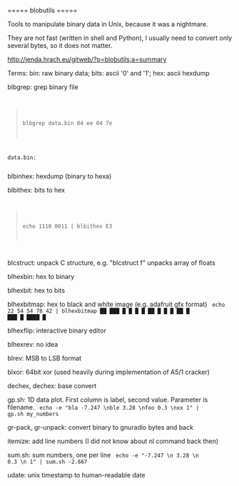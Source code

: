 ===== blobutils =====

Tools to manipulate binary data in Unix, because it was a nightmare.

They are not fast (written in shell and Python), I usually need to convert only several bytes, so it does not matter.

http://jenda.hrach.eu/gitweb/?p=blobutils;a=summary

Terms: bin: raw binary data; bits: ascii '0' and '1'; hex: ascii hexdump

blbgrep: grep binary file
<code>
  
> blbgrep data.bin 04 ee 04 7e
  
data.bin:<offset>
  
</code>
blbinhex: hexdump (binary to hexa)

blbithex: bits to hex
<code>
> echo 1110 0011 | blbithex
E3
</code>

blcstruct: unpack C structure, e.g. "blcstruct f" unpacks array of floats

blhexbin: hex to binary

blhexbit: hex to bits

blhexbitmap: hex to black and white image (e.g. adafruit gfx format)
<code>
  echo 22 54 54 78 42 | blhexbitmap
  ██ ███ █
  █ █ █ ██
  █ █ █ ██
  █    ███
  █ ████ █
</code>

blhexflip: interactive binary editor

blhexrev: no idea

blrev: MSB to LSB format

blxor: 64bit xor (used heavily during implementation of A5/1 cracker)

dechex, dechex: base convert

gp.sh: 1D data plot. First column is label, second value. Parameter is filename.
<code>
echo -e "bla -7.247 \nble 3.28 \nfoo 0.3 \nxx 1" | gp.sh my_numbers
</code>

gr-pack, gr-unpack: convert binary to gnuradio bytes and back

itemize: add line numbers (I did not know about nl command back then)

sum.sh: sum numbers, one per line
<code>
  echo -e "-7.247 \n 3.28 \n 0.3 \n 1" | sum.sh
  -2.667
</code>

udate: unix timestamp to human-readable date
